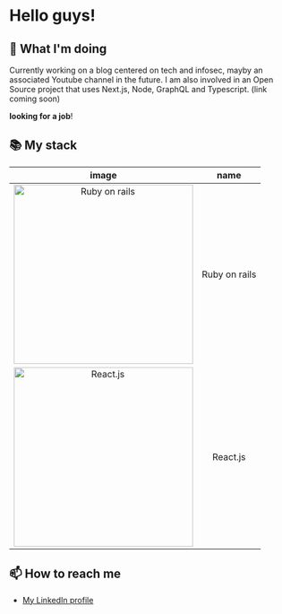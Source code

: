 # Hello guys!

<!--
**Septentrion50/Septentrion50** is a ✨ _special_ ✨ repository because its `README.md` (this file) appears on your GitHub profile.

Here are some ideas to get you started:

- 🔭 I’m currently working on ...
- 🌱 I’m currently learning ...
- 👯 I’m looking to collaborate on ...
- 🤔 I’m looking for help with ...
- 💬 Ask me about ...
- 📫 How to reach me: ...
- 😄 Pronouns: ...
- ⚡ Fun fact: ...
-->

## 🔭 What I'm doing

Currently working on a blog centered on tech and infosec, mayby an associated Youtube channel in the future.
I am also involved in an Open Source project that uses Next.js, Node, GraphQL and Typescript. (link coming soon)

**looking for a job**!

## 📚 My stack
| image | name |
|:--:|:--:|
|<img style="width: 20rem" src="https://upload.wikimedia.org/wikipedia/commons/thumb/6/62/Ruby_On_Rails_Logo.svg/1920px-Ruby_On_Rails_Logo.svg.png" alt="Ruby on rails"/>|Ruby on rails|
|<img style="width: 20rem" src="https://upload.wikimedia.org/wikipedia/commons/thumb/a/a7/React-icon.svg/1280px-React-icon.svg.png" alt="React.js"/>|React.js|

## 📫 How to reach me

- [My LinkedIn profile](https://www.linkedin.com/in/erwan-le-corre-7b9ba676/)
